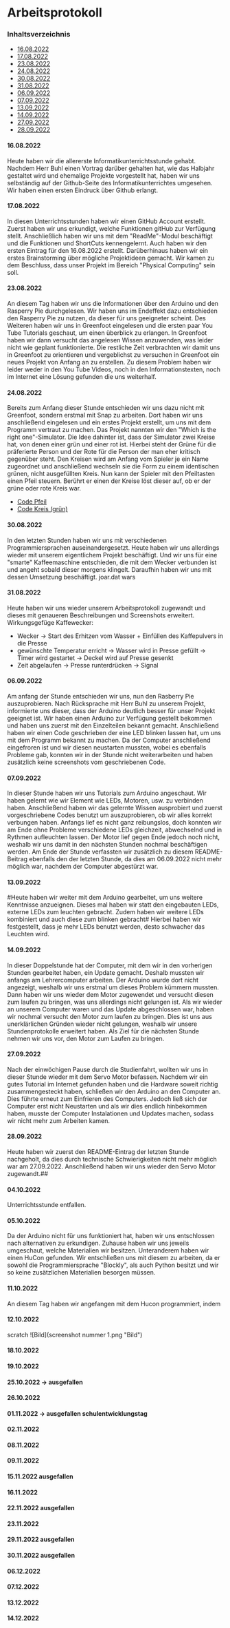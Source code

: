  # Arbeitsprotokoll
### Inhaltsverzeichnis
 - [16.08.2022](https://github.com/InformatikUnterrichtJ/InformatikUnterrichtJ/blob/main/README.md#16082022) 
 - [17.08.2022](https://github.com/InformatikUnterrichtJ/InformatikUnterrichtJ/blob/main/README.md#17082022)
 - [23.08.2022](https://github.com/InformatikUnterrichtJ/InformatikUnterrichtJ/blob/main/README.md#23082022)
 - [24.08.2022](https://github.com/InformatikUnterrichtJ/InformatikUnterrichtJ/blob/main/README.md#24082022)
 - [30.08.2022](https://github.com/InformatikUnterrichtJ/InformatikUnterrichtJ/blob/main/README.md#30082022)
 - [31.08.2022](https://github.com/InformatikUnterrichtJ/InformatikUnterrichtJ/blob/main/README.md#31082022)
 - [06.09.2022](https://github.com/InformatikUnterrichtJ/InformatikUnterrichtJ/blob/main/README.md#06092022)
 - [07.09.2022](https://github.com/InformatikUnterrichtJ/InformatikUnterrichtJ/blob/main/README.md#07092022)
 - [13.09.2022](https://github.com/InformatikUnterrichtJ/InformatikUnterrichtJ/blob/main/README.md#13092022)
 - [14.09.2022](https://github.com/InformatikUnterrichtJ/InformatikUnterrichtJ/blob/main/README.md#14092022)
 - [27.09.2022](https://github.com/InformatikUnterrichtJ/InformatikUnterrichtJ/blob/main/README.md#27092022)
 - [28.09.2022](https://github.com/InformatikUnterrichtJ/InformatikUnterrichtJ/blob/main/README.md#28092022)


#### 16.08.2022
Heute haben wir die allererste Informatikunterrichtsstunde gehabt. Nachdem Herr Buhl einen Vortrag darüber gehalten hat, wie das Halbjahr gestaltet wird und ehemalige Projekte vorgestellt hat, haben wir uns selbständig auf der Github-Seite des Informatikunterrichtes umgesehen. Wir haben einen ersten Eindruck über Github erlangt.

#### 17.08.2022
In diesen Unterrichtsstunden haben wir einen GitHub Account erstellt. Zuerst haben wir uns erkundigt, welche Funktionen gitHub zur Verfügung stellt. Anschließlich haben wir uns mit dem "ReadMe"-Modul beschäftigt und die Funktionen und ShortCuts kennengelernt. Auch haben wir den ersten Eintrag für den 16.08.2022 erstellt.
Darüberhinaus haben wir ein erstes Brainstorming über mögliche Projektideen gemacht. Wir kamen zu dem Beschluss, dass unser Projekt im Bereich "Physical Computing" sein soll.

#### 23.08.2022
An diesem Tag haben wir uns die Informationen über den Arduino und den Rasperry Pie durchgelesen. Wir haben uns im Endeffekt dazu entschieden den Rasperry Pie zu nutzen, da dieser für uns geeigneter scheint. Des Weiteren haben wir uns in Greenfoot eingelesen und die ersten paar You Tube Tutorials geschaut, um einen überblick zu erlangen. In Greenfoot haben wir dann versucht das angelesen Wissen anzuwenden, was leider nicht wie geplant funktionierte. Die restliche Zeit verbrachten wir damit uns in Greenfoot zu orientieren und vergeblichst zu versuchen in Greenfoot ein neues Projekt von Anfang an zu erstellen. Zu diesem Problem haben wir leider weder in den You Tube Videos, noch in den Informationstexten, noch im Internet eine Lösung gefunden die uns weiterhalf.

#### 24.08.2022
Bereits zum Anfang dieser Stunde entschieden wir uns dazu nicht mit Greenfoot, sondern erstmal mit Snap zu arbeiten. Dort haben wir uns anschließend eingelesen und ein erstes Projekt erstellt, um uns mit dem Programm vertraut zu machen.
Das Projekt nannten wir den "Which is the right one"-Simulator. Die Idee dahinter ist, dass der Simulator zwei Kreise hat, von denen einer grün und einer rot ist. Hierbei steht der Grüne für die präferierte Person und der Rote für die Person der man eher kritisch gegenüber steht. Den Kreisen wird am Anfang vom Spieler je ein Name zugeordnet und anschließend wechseln sie die Form zu einem identischen grünen, nicht ausgefüllten Kreis. Nun kann der Spieler mit den Pfeiltasten einen Pfeil steuern. Berührt er einen der Kreise löst dieser auf, ob er der grüne oder rote Kreis war.
- [Code Pfeil](https://user-images.githubusercontent.com/111415429/187611705-13aa0be0-3326-47ed-909a-2d68762f0745.png)
- [Code Kreis (grün)](https://user-images.githubusercontent.com/111415429/187611787-019f5ed9-9069-4f1f-bc55-4a4b8b4d57ae.png)

#### 30.08.2022
In den letzten Stunden haben wir uns mit verschiedenen Programmiersprachen auseinandergesetzt. Heute haben wir uns allerdings wieder mit unserem eigentlichem Projekt beschäftigt. Und wir uns für eine "smarte" Kaffeemaschine entschieden, die mit dem Wecker verbunden ist und angeht sobald dieser morgens klingelt. Daraufhin haben wir uns mit dessen Umsetzung beschäftigt. joar.dat wars

#### 31.08.2022
Heute haben wir uns wieder unserem Arbeitsprotokoll zugewandt und dieses mit genaueren Beschreibungen und Screenshots erweitert.
Wirkungsgefüge Kaffewecker:
 - Wecker 
  -> Start des Erhitzen vom Wasser + Einfüllen des Kaffepulvers in die Presse
 - gewünschte Temperatur erricht
  -> Wasser wird in Presse gefüllt
  -> Timer wird gestartet
  -> Deckel wird auf Presse gesenkt
 - Zeit abgelaufen
  -> Presse runterdrücken
  -> Signal
  
  #### 06.09.2022
  Am anfang der Stunde entschieden wir uns, nun den Rasberry Pie auszuprobieren. Nach Rücksprache mit Herr Buhl zu unserem Projekt, informierte uns dieser, dass der Arduino deutlich besser für unser Projekt geeignet ist. Wir haben einen Arduino zur Verfügung gestellt bekommen und haben uns zuerst mit den Einzelteilen bekannt gemacht. Anschließend haben wir einen Code geschrieben der eine LED blinken lassen hat, um uns mit dem Programm bekannt zu machen. Da der Computer anschließend eingefroren ist und wir diesen neustarten mussten, wobei es ebenfalls Probleme gab, konnten wir in der Stunde nicht weiterarbeiten und haben zusätzlich keine screenshots vom geschriebenen Code.
  
  #### 07.09.2022
  In dieser Stunde haben wir uns Tutorials zum Arduino angeschaut. Wir haben gelernt wie wir Element wie LEDs, Motoren, usw. zu verbinden haben. Anschließend haben wir das gelernte Wissen ausprobiert und zuerst vorgeschriebene Codes benutzt um auszuprobieren, ob wir alles korrekt verbungen haben. Anfangs lief es nicht ganz reibungslos, doch konnten wir am Ende ohne Probleme verschiedene LEDs gleichzeit, abwechselnd und in Rythmen aufleuchten lassen. Der Motor lief gegen Ende jedoch noch nicht, weshalb wir uns damit in den nächsten Stunden nochmal beschäftigen werden. Am Ende der Stunde verfassten wir zusätzlich zu diesem README-Beitrag ebenfalls den der letzten Stunde, da dies am 06.09.2022 nicht mehr möglich war, nachdem der Computer abgestürzt war.

#### 13.09.2022
#Heute haben wir weiter mit dem Arduino gearbeitet, um uns weitere Kenntnisse anzueignen. Dieses mal haben wir statt den eingebauten LEDs, externe LEDs zum leuchten gebracht. Zudem haben wir weitere LEDs kombiniert und auch diese zum blinken gebracht# Hierbei haben wir festgestellt, dass je mehr LEDs benutzt werden, desto schwacher das Leuchten wird.

#### 14.09.2022
In dieser Doppelstunde hat der Computer, mit dem wir in den vorherigen Stunden gearbeitet haben, ein Update gemacht. Deshalb mussten wir anfangs am Lehrercomputer arbeiten. Der Arduino wurde dort nicht angezeigt, weshalb wir uns erstmal um dieses Problem kümmern mussten. Dann haben wir uns wieder dem Motor zugewendet und versucht diesen zum laufen zu bringen, was uns allerdings nicht gelungen ist. Als wir wieder an unserem Computer waren und das Update abgeschlossen war, haben wir nochmal versucht den Motor zum laufen zu bringen. Dies ist uns aus unerklärlichen Gründen wieder nicht gelungen, weshalb wir unsere Stundenprotokolle erweitert haben. Als Ziel für die nächsten Stunde nehmen wir uns vor, den Motor zum Laufen zu bringen.

#### 27.09.2022
Nach der einwöchigen Pause durch die Studienfahrt, wollten wir uns in dieser Stunde wieder mit dem Servo Motor befassen. Nachdem wir ein gutes Tutorial im Internet gefunden haben und die Hardware soweit richtig zusammengesteckt haben, schließen wir den Arduino an den Computer an. Dies führte erneut zum Einfrieren des Computers. Jedoch ließ sich der Computer erst nicht Neustarten und als wir dies endlich hinbekommen haben, musste der Computer Instalationen und Updates machen, sodass wir nicht mehr zum Arbeiten kamen.

#### 28.09.2022
Heute haben wir zuerst den README-Eintrag der letzten Stunde nachgeholt, da dies durch technische Schwierigkeiten nicht mehr möglich war am 27.09.2022. Anschließend haben wir uns wieder den Servo Motor zugewandt.##

#### 04.10.2022
Unterrichtsstunde entfallen.

#### 05.10.2022
Da der Arduino nicht für uns funktioniert hat, haben wir uns entschlossen nach alternativen zu erkundigen. Zuhause haben wir uns jeweils umgeschaut, welche Materialien wir besitzen. Unteranderem haben wir einen HuCon gefunden. Wir entschließen uns mit diesem zu arbeiten, da er sowohl die Programmiersprache "Blockly", als auch Python besitzt und wir so keine zusätzlichen Materialien besorgen müssen.

#### 11.10.2022
An diesem Tag haben wir angefangen mit dem Hucon programmiert, indem 

#### 12.10.2022 
scratch
![Bild](screenshot nummer 1.png "Bild")
#### 18.10.2022
#### 19.10.2022
#### 25.10.2022 -> ausgefallen
#### 26.10.2022
#### 01.11.2022 -> ausgefallen schulentwicklungstag
#### 02.11.2022
#### 08.11.2022
#### 09.11.2022
#### 15.11.2022 ausgefallen
#### 16.11.2022 
#### 22.11.2022 ausgefallen

#### 23.11.2022
#### 29.11.2022 ausgefallen
#### 30.11.2022 ausgefallen
#### 06.12.2022
#### 07.12.2022
#### 13.12.2022
#### 14.12.2022
